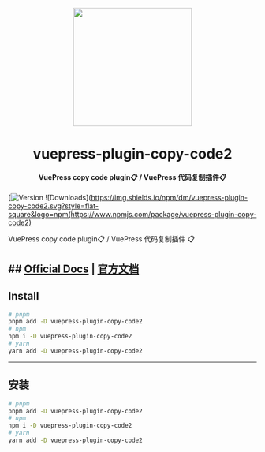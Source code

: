 <!-- markdownlint-disable -->
<p align="center">
  <img width="240" src="https://plugin-copy-code2.vuejs.press/logo.svg" style="text-align: center;">
</p>
<h1 align="center">vuepress-plugin-copy-code2</h1>
<h4 align="center">VuePress copy code plugin📋 / VuePress 代码复制插件📋</h4>

[![Version](https://img.shields.io/npm/v/vuepress-plugin-copy-code2.svg?style=flat-square&logo=npm) ![Downloads](https://img.shields.io/npm/dm/vuepress-plugin-copy-code2.svg?style=flat-square&logo=npm(https://www.npmjs.com/package/vuepress-plugin-copy-code2)

<!-- markdownlint-restore -->

VuePress copy code plugin📋 / VuePress 代码复制插件 📋

## ## [Official Docs](https://plugin-copy-code2.vuejs.press/) | [官方文档](https://plugin-copy-code2.vuejs.press/zh/)

## Install

```bash
# pnpm
pnpm add -D vuepress-plugin-copy-code2
# npm
npm i -D vuepress-plugin-copy-code2
# yarn
yarn add -D vuepress-plugin-copy-code2
```

---

## 安装

```bash
# pnpm
pnpm add -D vuepress-plugin-copy-code2
# npm
npm i -D vuepress-plugin-copy-code2
# yarn
yarn add -D vuepress-plugin-copy-code2
```
